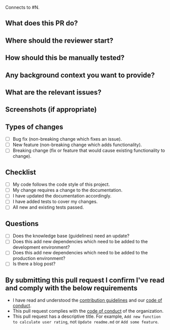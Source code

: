 Connects to #N.

## What does this PR do?

## Where should the reviewer start?

## How should this be manually tested?

## Any background context you want to provide?

## What are the relevant issues?

## Screenshots (if appropriate)

## Types of changes

- [ ] Bug fix (non-breaking change which fixes an issue).
- [ ] New feature (non-breaking change which adds functionality).
- [ ] Breaking change (fix or feature that would cause existing functionality to change).

## Checklist

- [ ] My code follows the code style of this project.
- [ ] My change requires a change to the documentation.
- [ ] I have updated the documentation accordingly.
- [ ] I have added tests to cover my changes.
- [ ] All new and existing tests passed.

## Questions

- [ ] Does the knowledge base (guidelines) need an update?
- [ ] Does this add new dependencies which need to be added to the development environment?
- [ ] Does this add new dependencies which need to be added to the production environment?
- [ ] Is there a blog post?

## By submitting this pull request I confirm I've read and comply with the below requirements

- I have read and understood the [contribution guidelines](https://github.com/folkswhocode/base/blob/master/en/CONTRIBUTING.md)
and our [code of conduct](https://github.com/folkswhocode/base/blob/master/en/CODE_OF_CONDUCT.md).
- This pull request complies with the [code of conduct](https://github.com/folkswhocode/base/blob/master/en/CODE_OF_CONDUCT.md) of the organization.
- This pull request has a descriptive title. For example, `Add new function to calculate user rating`, not `Update readme.md` or `Add some feature`.
